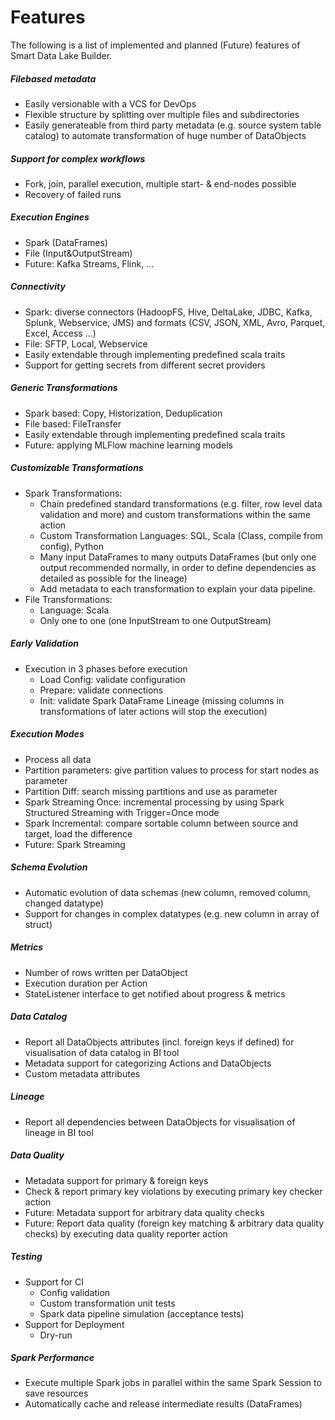 # Features

The following is a list of implemented and planned (Future) features of Smart Data Lake Builder.

##### Filebased metadata
* Easily versionable with a VCS for DevOps
* Flexible structure by splitting over multiple files and subdirectories
* Easily generateable from third party metadata (e.g. source system table catalog) to automate transformation of huge number of DataObjects

##### Support for complex workflows
* Fork, join, parallel execution, multiple start- & end-nodes possible
* Recovery of failed runs

##### Execution Engines
* Spark (DataFrames)
* File (Input&OutputStream)
* Future: Kafka Streams, Flink, …

##### Connectivity
* Spark: diverse connectors (HadoopFS, Hive, DeltaLake, JDBC, Kafka, Splunk, Webservice, JMS) and formats (CSV, JSON, XML, Avro, Parquet, Excel, Access …)
* File: SFTP, Local, Webservice
* Easily extendable through implementing predefined scala traits
* Support for getting secrets from different secret providers

##### Generic Transformations
* Spark based: Copy, Historization, Deduplication
* File based: FileTransfer
* Easily extendable through implementing predefined scala traits
* Future: applying MLFlow machine learning models

##### Customizable Transformations
* Spark Transformations: 
  * Chain predefined standard transformations (e.g. filter, row level data validation and more) and custom transformations within the same action 
  * Custom Transformation Languages: SQL, Scala (Class, compile from config), Python
  * Many input DataFrames to many outputs DataFrames (but only one output recommended normally, in order to define dependencies as detailed as possible for the lineage)
  * Add metadata to each transformation to explain your data pipeline.
* File Transformations: 
  * Language: Scala
  * Only one to one (one InputStream to one OutputStream)

##### Early Validation
* Execution in 3 phases before execution
  * Load Config: validate configuration
  * Prepare: validate connections
  * Init: validate Spark DataFrame Lineage (missing columns in transformations of later actions will stop the execution)

##### Execution Modes
* Process all data
* Partition parameters: give partition values to process for start nodes as parameter
* Partition Diff: search missing partitions and use as parameter
* Spark Streaming Once: incremental processing by using Spark Structured Streaming with Trigger=Once mode
* Spark Incremental: compare sortable column between source and target, load the difference
* Future: Spark Streaming

##### Schema Evolution
* Automatic evolution of data schemas (new column, removed column, changed datatype)
* Support for changes in complex datatypes (e.g. new column in array of struct)

##### Metrics
* Number of rows written per DataObject
* Execution duration per Action
* StateListener interface to get notified about progress & metrics

##### Data Catalog
* Report all DataObjects attributes (incl. foreign keys if defined) for visualisation of data catalog in BI tool
* Metadata support for categorizing Actions and DataObjects
* Custom metadata attributes

##### Lineage
* Report all dependencies between DataObjects for visualisation of lineage in BI tool

##### Data Quality
* Metadata support for primary & foreign keys
* Check & report primary key violations by executing primary key checker action
* Future: Metadata support for arbitrary data quality checks
* Future: Report data quality (foreign key matching & arbitrary data quality checks) by executing data quality reporter action

##### Testing
* Support for CI
  * Config validation
  * Custom transformation unit tests
  * Spark data pipeline simulation (acceptance tests)
* Support for Deployment
  * Dry-run

##### Spark Performance
* Execute multiple Spark jobs in parallel within the same Spark Session to save resources
* Automatically cache and release intermediate results (DataFrames)